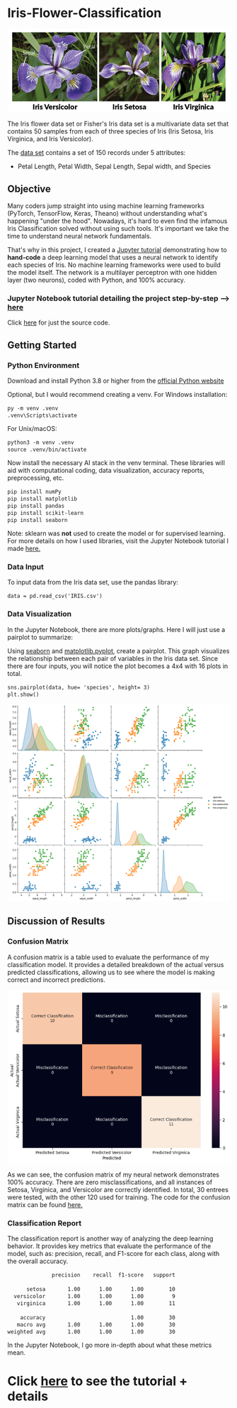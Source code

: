 # Iris-Flower-Classification

![[Iris Flowers]|100](assets/iris_flowers.png)

The Iris flower data set or Fisher's Iris data set is a multivariate data set that contains 50 samples from each of three species of Iris (Iris Setosa, Iris Virginica, and Iris Versicolor).

The [data set](IRIS.csv) contains a set of 150 records under 5 attributes:
- Petal Length, Petal Width, Sepal Length, Sepal width, and Species

## Objective

Many coders jump straight into using machine learning frameworks (PyTorch, TensorFlow, Keras, Theano) without understanding what's happening "under the hood". Nowadays, it's hard to even find the infamous Iris Classification solved without using such tools. It's important we take the time to understand neural network fundamentals.

That's why in this project, I created a [Jupyter tutorial](iris_classification.ipynb) demonstrating how to **hand-code** a deep learning model that uses a neural network to identify each species of Iris. No machine learning frameworks were used to build the model itself. The network is a multilayer perceptron with one hidden layer (two neurons), coded with Python, and 100% accuracy.

### Jupyter Notebook tutorial detailing the project step-by-step --> [**here**](iris_classification.ipynb)
Click [here](iris_classification_NN.py) for just the source code.

## Getting Started
### Python Environment
Download and install Python 3.8 or higher from the [official Python website](https://www.python.org/downloads/)

Optional, but I would recommend creating a venv. For Windows installation:
```
py -m venv .venv
.venv\Scripts\activate
```
For Unix/macOS:
```
python3 -m venv .venv
source .venv/bin/activate
```

Now install the necessary AI stack in the venv terminal. These libraries will aid with computational coding, data visualization, accuracy reports, preprocessing, etc.
```
pip install numPy
pip install matplotlib
pip install pandas
pip install scikit-learn
pip install seaborn
```
Note: sklearn was **not** used to create the model or for supervised learning. For more details on how I used libraries, visit the Jupyter Notebook tutorial I made [here.](iris_classification.ipynb)

### Data Input
To input data from the Iris data set, use the pandas library:
```
data = pd.read_csv('IRIS.csv')
```

### Data Visualization
In the Jupyter Notebook, there are more plots/graphs. Here I will just use a pairplot to summarize:

Using [seaborn](https://seaborn.pydata.org) and [matplotlib.pyplot](https://matplotlib.org), create a pairplot. This graph visualizes the relationship between each pair of variables in the Iris data set. Since there are four inputs, you will notice the plot becomes a 4x4 with 16 plots in total.
```
sns.pairplot(data, hue= 'species', height= 3)
plt.show()
```
![iris_pairplot](assets/pairplot.png)

## Discussion of Results
### Confusion Matrix
A confusion matrix is a table used to evaluate the performance of my classification model. It provides a detailed breakdown of the actual versus predicted classifications, allowing us to see where the model is making correct and incorrect predictions.

![iris_confusionMatrix](assets/confusion_matrix.png)

As we can see, the confusion matrix of my neural network demonstrates 100% accuracy. There are zero misclassifications, and all instances of Setosa, Virginica, and Versicolor are correctly identified. In total, 30 entrees were tested, with the other 120 used for training. The code for the confusion matrix can be found [here.](iris_classification.ipynb)

### Classification Report
The classification report is another way of analyzing the deep learning behavior. It provides key metrics that evaluate the performance of the model, such as: precision, recall, and F1-score for each class, along with the overall accuracy.
```
              precision    recall  f1-score   support

      setosa       1.00      1.00      1.00        10
  versicolor       1.00      1.00      1.00         9
   virginica       1.00      1.00      1.00        11

    accuracy                           1.00        30
   macro avg       1.00      1.00      1.00        30
weighted avg       1.00      1.00      1.00        30
```
In the Jupyter Notebook, I go more in-depth about what these metrics mean.

# Click [here](iris_classification.ipynb) to see the tutorial + details


